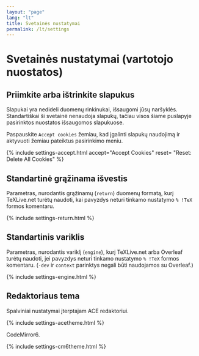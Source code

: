 ```yaml
---
layout: "page"
lang: "lt"
title: Svetainės nustatymai
permalink: /lt/settings
---
```

# Svetainės nustatymai (vartotojo nuostatos)

## Priimkite arba ištrinkite slapukus

Slapukai yra nedideli duomenų rinkinukai, išsaugomi jūsų naršyklės.
Standartiškai ši svetainė nenaudoja slapukų, tačiau visos šiame puslapyje
pasirinktos nuostatos išsaugomos slapukuose.

Paspauskite `Accept cookies` žemiau, kad įgalinti slapukų naudojimą ir
aktyvuoti žemiau pateiktus pasirinkimo meniu.

{% include settings-accept.html 
   accept="Accept Cookies"
   reset= "Reset: Delete All Cookies"
%}

## Standartinė grąžinama išvestis

Parametras, nurodantis grąžinamų (`return`) duomenų formatą, kurį TeXLive.net
turėtų naudoti, kai pavyzdys neturi tinkamo nustatymo `% !TeX` formos komentaru.

{% include settings-return.html %}


## Standartinis variklis

Parametras, nurodantis variklį (`engine`), kurį TeXLive.net arba Overleaf
turėtų naudoti, jei pavyzdys neturi tinkamo nustatymo `% !TeX` formos
komentaru.  (`-dev` ir `context` parinktys negali būti naudojamos su
Overleaf.)

{% include settings-engine.html %}


## Redaktoriaus tema

Spalviniai nustatymai įterptajam ACE redaktoriui.

{% include settings-acetheme.html %}

CodeMirror6.

{% include settings-cm6theme.html %}
